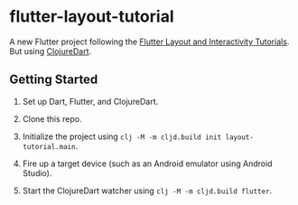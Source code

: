 # flutter-layout-tutorial

A new Flutter project following the [Flutter Layout and Interactivity Tutorials](https://docs.flutter.dev/reference/tutorials). But using [ClojureDart](https://github.com/Tensegritics/ClojureDart).

## Getting Started

1. Set up Dart, Flutter, and ClojureDart.

2. Clone this repo.

3. Initialize the project using `clj -M -m cljd.build init layout-tutorial.main`.

4. Fire up a target device (such as an Android emulator using Android Studio).

5. Start the ClojureDart watcher using `clj -M -m cljd.build flutter`.